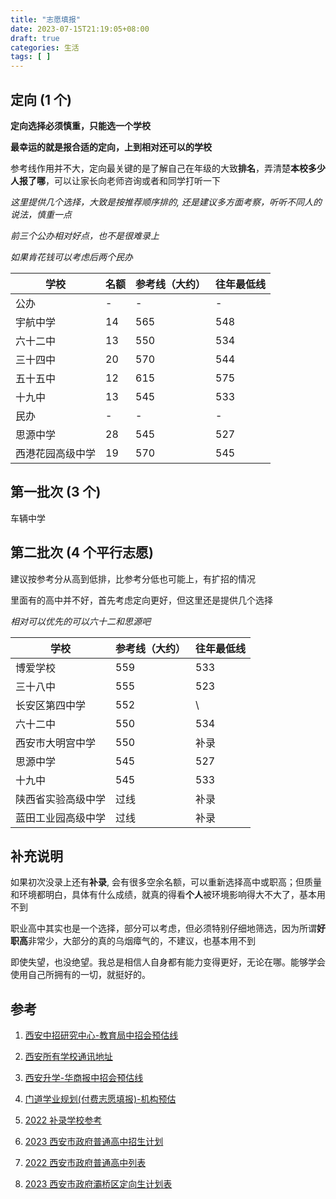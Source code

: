 ```yaml
---
title: "志愿填报"
date: 2023-07-15T21:19:05+08:00
draft: true
categories: 生活
tags: [ ]
---
```


## 定向 (1 个)

**定向选择必须慎重，只能选一个学校**

**最幸运的就是报合适的定向，上到相对还可以的学校**

参考线作用并不大，定向最关键的是了解自己在年级的大致**排名**，弄清楚**本校多少人报了哪**，可以让家长向老师咨询或者和同学打听一下

_这里提供几个选择，大致是按推荐顺序排的, 还是建议多方面考察，听听不同人的说法，慎重一点_

_前三个公办相对好点，也不是很难录上_

_如果肯花钱可以考虑后两个民办_

| 学校             | 名额 | 参考线（大约） | 往年最低线 |
| ---------------- | ---- | -------------- | ---------- |
| 公办             | -    | -              | -          |
| 宇航中学         | 14   | 565            | 548        |
| 六十二中         | 13   | 550            | 534        |
| 三十四中         | 20   | 570            | 544        |
| 五十五中         | 12   | 615            | 575        |
| 十九中           | 13   | 545            | 533        |
| 民办             | -    | -              | -          |
| 思源中学         | 28   | 545            | 527        |
| 西港花园高级中学 | 19   | 570            | 545        |

## 第一批次 (3 个)

车辆中学

## 第二批次 (4 个平行志愿)

建议按参考分从高到低排，比参考分低也可能上，有扩招的情况

里面有的高中并不好，首先考虑定向更好，但这里还是提供几个选择

_相对可以优先的可以六十二和思源吧_

| 学校               | 参考线（大约） | 往年最低线 |
| ------------------ | -------------- | ---------- |
| 博爱学校           | 559            | 533        |
| 三十八中           | 555            | 523        |
| 长安区第四中学     | 552            | \          |
| 六十二中           | 550            | 534        |
| 西安市大明宫中学   | 550            | 补录       |
| 思源中学           | 545            | 527        |
| 十九中             | 545            | 533        |
| 陕西省实验高级中学 | 过线           | 补录       |
| 蓝田工业园高级中学 | 过线           | 补录       |

## 补充说明

如果初次没录上还有**补录**, 会有很多空余名额，可以重新选择高中或职高；但质量和环境都明白，具体有什么成绩，就真的得看**个人**被环境影响得大不大了，基本用不到

职业高中其实也是一个选择，部分可以考虑，但必须特别仔细地筛选，因为所谓**好职高**非常少，大部分的真的乌烟瘴气的，不建议，也基本用不到

即使失望，也没绝望。我总是相信人自身都有能力变得更好，无论在哪。能够学会使用自己所拥有的一切，就挺好的。

## 参考

1. [西安中招研究中心-教育局中招会预估线](https://mp.weixin.qq.com/s/mVCfS8u9CzjlgyNKb_OqqA)

2. [西安所有学校通讯地址](https://www.sohu.com/a/694841574_121124020)

3. [西安升学-华商报中招会预估线](https://mp.weixin.qq.com/s/_DRYHKs2FGKVXEZwVkTQtA)

4. [门道学业规划(付费志愿填报)-机构预估](https://mp.weixin.qq.com/s/fPkjXC-lcv2Peim5IVBp3w)

5. [2022 补录学校参考](http://xa.bendibao.com/edu/202181/86532.shtm)

6. [2023 西安市政府普通高中招生计划](https://www.xa.gov.cn/web_files/xian/file/2023/07/12/202307121124583866261.pdf)

7. [2022 西安市政府普通高中列表](https://www.xa.gov.cn/web_files/file/2022/10/14/202210142215084375491.pdf)

8. [2023 西安市政府灞桥区定向生计划表](https://www.xa.gov.cn/web_files/xian/file/2023/07/12/202307121118046449778.pdf)

